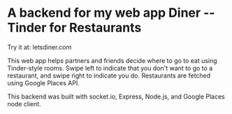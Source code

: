 # A backend for my web app Diner -- Tinder for Restaurants
Try it at: letsdiner.com

This web app helps partners and friends decide where to go to eat using Tinder-style rooms. Swipe left to indicate that you don't want to go to a restaurant, and swipe right to indicate you do. Restaurants are fetched using Google Places API.

This backend was built with socket.io, Express, Node.js, and Google Places node client.


